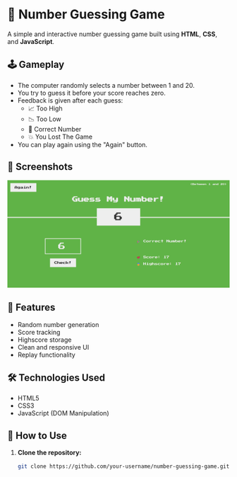 # 🎯 Number Guessing Game

A simple and interactive number guessing game built using **HTML**, **CSS**, and **JavaScript**.

## 🕹️ Gameplay
- The computer randomly selects a number between 1 and 20.
- You try to guess it before your score reaches zero.
- Feedback is given after each guess:
  - 📈 Too High
  - 📉 Too Low
  - 🎉 Correct Number
  - 💥 You Lost The Game
- You can play again using the "Again" button.

## 📸 Screenshots
  ![Game screenshot](images/image.png)
## 🚀 Features
- Random number generation
- Score tracking
- Highscore storage
- Clean and responsive UI
- Replay functionality

## 🛠️ Technologies Used
- HTML5
- CSS3
- JavaScript (DOM Manipulation)

## 📂 How to Use

1. **Clone the repository:**
   ```bash
   git clone https://github.com/your-username/number-guessing-game.git
